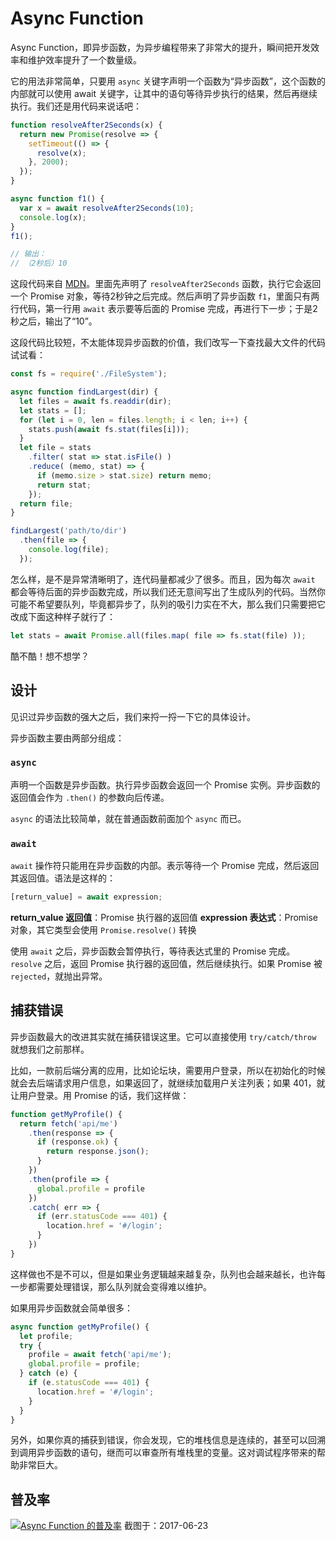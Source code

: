 Async Function
========

Async Function，即异步函数，为异步编程带来了非常大的提升，瞬间把开发效率和维护效率提升了一个数量级。

它的用法非常简单，只要用 `async` 关键字声明一个函数为“异步函数”，这个函数的内部就可以使用 await 关键字，让其中的语句等待异步执行的结果，然后再继续执行。我们还是用代码来说话吧：

```javascript
function resolveAfter2Seconds(x) {
  return new Promise(resolve => {
    setTimeout(() => {
      resolve(x);
    }, 2000);
  });
}

async function f1() {
  var x = await resolveAfter2Seconds(10);
  console.log(x);
}
f1();

// 输出：
// （2秒后）10
```

这段代码来自 [MDN](https://developer.mozilla.org/en-US/docs/Web/JavaScript/Reference/Operators/await)。里面先声明了 `resolveAfter2Seconds` 函数，执行它会返回一个 Promise 对象，等待2秒钟之后完成。然后声明了异步函数 `f1`，里面只有两行代码，第一行用 `await` 表示要等后面的 Promise 完成，再进行下一步；于是2秒之后，输出了“10”。

这段代码比较短，不太能体现异步函数的价值，我们改写一下查找最大文件的代码试试看：

```javascript
const fs = require('./FileSystem');

async function findLargest(dir) {
  let files = await fs.readdir(dir);
  let stats = [];
  for (let i = 0, len = files.length; i < len; i++) {
    stats.push(await fs.stat(files[i]));
  }
  let file = stats
    .filter( stat => stat.isFile() )
    .reduce( (memo, stat) => {
      if (memo.size > stat.size) return memo;
      return stat;
    });
  return file;
}

findLargest('path/to/dir')
  .then(file => {
    console.log(file);
  });
```

怎么样，是不是异常清晰明了，连代码量都减少了很多。而且，因为每次 `await` 都会等待后面的异步函数完成，所以我们还无意间写出了生成队列的代码。当然你可能不希望要队列，毕竟都异步了，队列的吸引力实在不大，那么我们只需要把它改成下面这种样子就行了：

```javascript
let stats = await Promise.all(files.map( file => fs.stat(file) ));
```

酷不酷！想不想学？

## 设计

见识过异步函数的强大之后，我们来捋一捋一下它的具体设计。

异步函数主要由两部分组成：

### `async`

声明一个函数是异步函数。执行异步函数会返回一个 Promise 实例。异步函数的返回值会作为 `.then()` 的参数向后传递。

`async` 的语法比较简单，就在普通函数前面加个 `async` 而已。

### `await`

`await` 操作符只能用在异步函数的内部。表示等待一个 Promise 完成，然后返回其返回值。语法是这样的：

```javascript
[return_value] = await expression;
```

**return_value 返回值**：Promise 执行器的返回值
**expression 表达式**：Promise 对象，其它类型会使用 `Promise.resolve()` 转换

使用 `await` 之后，异步函数会暂停执行，等待表达式里的 Promise 完成。`resolve` 之后，返回 Promise 执行器的返回值，然后继续执行。如果 Promise 被 `rejected`，就抛出异常。

## 捕获错误

异步函数最大的改进其实就在捕获错误这里。它可以直接使用 `try/catch/throw` 就想我们之前那样。

比如，一款前后端分离的应用，比如论坛块，需要用户登录，所以在初始化的时候就会去后端请求用户信息，如果返回了，就继续加载用户关注列表；如果 401，就让用户登录。用 Promise 的话，我们这样做：

```javascript
function getMyProfile() {
  return fetch('api/me')
    .then(response => {
      if (response.ok) {
        return response.json();
      }
    })
    .then(profile => {
      global.profile = profile
    })
    .catch( err => {
      if (err.statusCode === 401) {
        location.href = '#/login';
      }
    })
}
```

这样做也不是不可以，但是如果业务逻辑越来越复杂，队列也会越来越长，也许每一步都需要处理错误，那么队列就会变得难以维护。

如果用异步函数就会简单很多：

```javascript
async function getMyProfile() {
  let profile;
  try {
    profile = await fetch('api/me');
    global.profile = profile;
  } catch (e) {
    if (e.statusCode === 401) {
      location.href = '#/login';
    }
  }
}
```

另外，如果你真的捕获到错误，你会发现，它的堆栈信息是连续的，甚至可以回溯到调用异步函数的语句，继而可以审查所有堆栈里的变量。这对调试程序带来的帮助非常巨大。

## 普及率

[![Async Function 的普及率](http://zhijia-10060660.file.myqcloud.com/article/images/20170624003509_343.jpg)](http://caniuse.com/#search=async%20function)
截图于：2017-06-23